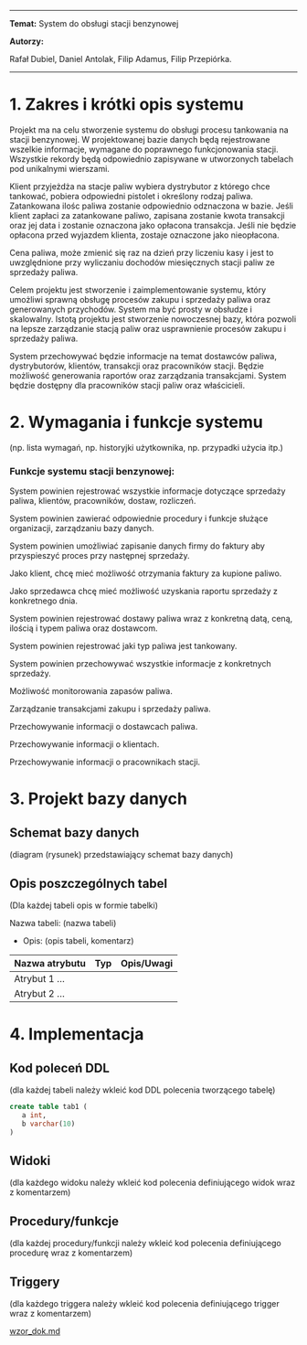 <!-- <style>
 p,li {
    font-size: 12pt;
  }
</style>  -->

<!-- <style>
 pre {
    font-size: 8pt;
  }
</style>  -->


---


**Temat:**
System do obsługi stacji benzynowej

**Autorzy:** 

Rafał Dubiel, 
Daniel Antolak, 
Filip Adamus, 
Filip Przepiórka.

--- 

# 1.  Zakres i krótki opis systemu

Projekt ma na celu stworzenie systemu do obsługi procesu tankowania na stacji benzynowej. W projektowanej bazie danych będą rejestrowane wszelkie informacje, wymagane do poprawnego funkcjonowania stacji. 
Wszystkie rekordy będą odpowiednio zapisywane w utworzonych tabelach pod unikalnymi wierszami. 

Klient przyjeżdża na stacje paliw wybiera dystrybutor z którego chce tankować, pobiera odpowiedni pistolet i określony rodzaj paliwa. Zatankowana ilośc paliwa zostanie odpowiednio odznaczona w bazie. 
Jeśli klient zapłaci za zatankowane paliwo, zapisana zostanie kwota transakcji oraz jej data i
zostanie oznaczona jako opłacona transakcja. Jeśli nie będzie opłacona przed wyjazdem klienta, zostaje
oznaczone jako nieopłacona.

Cena paliwa, może zmienić się raz na dzień przy liczeniu kasy i jest to uwzględnione przy wyliczaniu
dochodów miesięcznych stacji paliw ze sprzedaży paliwa.

Celem projektu jest stworzenie i zaimplementowanie systemu, który umożliwi
sprawną obsługę procesów zakupu i sprzedaży paliwa oraz
generowanych przychodów. System ma być prosty w obsłudze i skalowalny.
Istotą projektu jest stworzenie nowoczesnej bazy, która pozwoli na lepsze
zarządzanie stacją paliw oraz usprawnienie procesów zakupu i sprzedaży paliwa.


System przechowywać będzie informacje na temat
dostawców paliwa, dystrybutorów, klientów, transakcji oraz pracowników stacji. Będzie możliwość
generowania raportów oraz zarządzania transakcjami. System będzie
dostępny dla pracowników stacji paliw oraz właścicieli.




# 2.	Wymagania i funkcje systemu

(np. lista wymagań, np. historyjki użytkownika, np. przypadki użycia itp.) 

### Funkcje systemu stacji benzynowej:

System powinien rejestrować wszystkie informacje dotyczące sprzedaży paliwa, klientów, pracowników, dostaw, rozliczeń. 

System powinien zawierać odpowiednie procedury i funkcje służące organizacji, zarządzaniu bazy danych. 

System powinien umożliwiać zapisanie danych firmy do faktury aby przyspieszyć proces przy następnej sprzedaży.

Jako klient, chcę mieć możliwość otrzymania faktury za kupione paliwo.

Jako sprzedawca chcę mieć możliwość uzyskania raportu sprzedaży z konkretnego dnia.

System powinien rejestrować dostawy paliwa wraz z konkretną datą, ceną, ilością i typem paliwa oraz dostawcom.

System powinien rejestrować jaki typ paliwa jest tankowany.

System powinien przechowywać wszystkie informacje z konkretnych sprzedaży.

Możliwość monitorowania zapasów paliwa.

Zarządzanie transakcjami zakupu i sprzedaży paliwa.
   
Przechowywanie informacji o dostawcach paliwa.

Przechowywanie informacji o klientach.

Przechowywanie informacji o pracownikach stacji.



# 3.	Projekt bazy danych

## Schemat bazy danych

(diagram (rysunek) przedstawiający schemat bazy danych) 

## Opis poszczególnych tabel

(Dla każdej tabeli opis w formie tabelki)


Nazwa tabeli: (nazwa tabeli)
- Opis: (opis tabeli, komentarz)

| Nazwa atrybutu | Typ  | Opis/Uwagi |
|----------------|------|------------|
| Atrybut 1 …    |      |            |
| Atrybut 2 …    |      |            |


# 4.	Implementacja

## Kod poleceń DDL

(dla każdej tabeli należy wkleić kod DDL polecenia tworzącego tabelę)

```sql
create table tab1 (
   a int,
   b varchar(10)
)
```

## Widoki

(dla każdego widoku należy wkleić kod polecenia definiującego widok wraz z komentarzem)

## Procedury/funkcje

(dla każdej procedury/funkcji należy wkleić kod polecenia definiującego procedurę wraz z komentarzem)

## Triggery

(dla każdego triggera należy wkleić kod polecenia definiującego trigger wraz z komentarzem)



[wzor_dok.md](https://github.com/FilipAdamus03/Petrol-Station-Database/files/14943695/wzor_dok.md)
